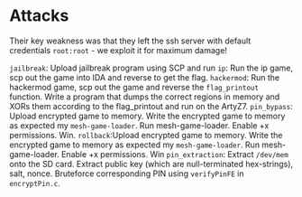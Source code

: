 # Attacks
Their key weakness was that they left the ssh server with default credentials `root:root` - we exploit it for maximum damage!

`jailbreak`: Upload jailbreak program using SCP and run 
`ip`: Run the ip game, scp out the game into IDA and reverse to get the flag.
`hackermod`: Run the hackermod game, scp out the game and reverse the `flag_printout` function. Write a program that dumps the correct regions in memory and XORs them according to the flag_printout and run on the ArtyZ7. 
`pin_bypass`: Upload encrypted game to memory. Write the encrypted game to memory as expected my `mesh-game-loader`. Run mesh-game-loader. Enable +x permissions. Win.
`rollback`:Upload encrypted game to memory. Write the encrypted game to memory as expected my `mesh-game-loader`. Run mesh-game-loader. Enable +x permissions. Win
`pin_extraction`: Extract `/dev/mem` onto the SD card. Extract public key (which are null-terminated hex-strings), salt, nonce. Bruteforce corresponding PIN using `verifyPinFE` in `encryptPin.c`.
